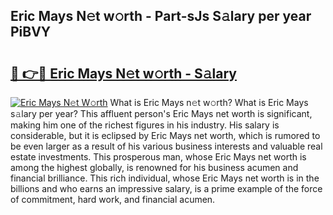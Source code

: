 ## Eric Mays N𝚎t w𝚘rth - Part-sJs S𝚊lary per year PiBVY

# <h2><a href="http://gc0bhnd.nevu.top/?p=Eric+Mays">🔗 👉🔴 Eric Mays N𝚎t w𝚘rth - S𝚊lary</a></h2>

[![Eric Mays N𝚎t W𝚘rth](https://i.imgur.com/Oavwk0R.jpeg)](http://gc0bhnd.nevu.top/?p=Eric+Mays)
What is Eric Mays n𝚎t w𝚘rth? What is Eric Mays s𝚊lary per year?
This affluent person's Eric Mays net worth is significant, making him one of the richest figures in his industry. His salary is considerable, but it is eclipsed by Eric Mays net worth, which is rumored to be even larger as a result of his various business interests and valuable real estate investments. This prosperous man, whose Eric Mays net worth is among the highest globally, is renowned for his business acumen and financial brilliance. This rich individual, whose Eric Mays net worth is in the billions and who earns an impressive salary, is a prime example of the force of commitment, hard work, and financial acumen.
